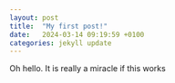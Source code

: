 ```yaml
---
layout: post
title:  "My first post!"
date:   2024-03-14 09:19:59 +0100
categories: jekyll update
---
```

Oh hello. It is really a miracle if this works